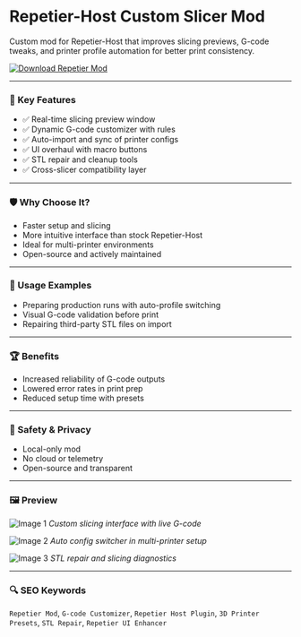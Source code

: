 # Repetier-Host Custom Slicer Mod 

Custom mod for Repetier-Host that improves slicing previews, G-code tweaks, and printer profile automation for better print consistency.

[![Download Repetier Mod](https://img.shields.io/badge/Download-RepetierMod-blueviolet)](#)

---

### 🎯 Key Features

- ✅ Real-time slicing preview window
- ✅ Dynamic G-code customizer with rules
- ✅ Auto-import and sync of printer configs
- ✅ UI overhaul with macro buttons
- ✅ STL repair and cleanup tools
- ✅ Cross-slicer compatibility layer

---

### 🛡 Why Choose It?

- Faster setup and slicing
- More intuitive interface than stock Repetier-Host
- Ideal for multi-printer environments
- Open-source and actively maintained

---

### 🧪 Usage Examples

- Preparing production runs with auto-profile switching
- Visual G-code validation before print
- Repairing third-party STL files on import

---

### 🏆 Benefits

- Increased reliability of G-code outputs
- Lowered error rates in print prep
- Reduced setup time with presets

---

### 🔐 Safety & Privacy

- Local-only mod
- No cloud or telemetry
- Open-source and transparent

---

### 🖼 Preview

![Image 1](https://www.repetier.com/w/wp-content/uploads/2013/12/slicer2.png)
*Custom slicing interface with live G-code*

![Image 2](https://www.repetier.com/w/wp-content/uploads/2013/12/slicewithslic3r.png)
*Auto config switcher in multi-printer setup*

![Image 3](https://encrypted-tbn0.gstatic.com/images?q=tbn:ANd9GcQiBtVgWGXmJTmfntlnPxPopiJBu97IcfSIzg&s)
*STL repair and slicing diagnostics*

---

### 🔍 SEO Keywords

`Repetier Mod`, `G-code Customizer`, `Repetier Host Plugin`, `3D Printer Presets`, `STL Repair`, `Repetier UI Enhancer`
